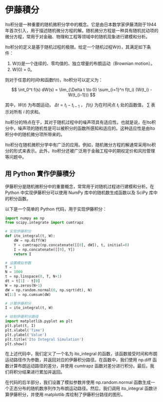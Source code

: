 # 伊藤積分

Ito积分是一种重要的随机微积分学中的概念。它是由日本数学家伊藤清刚于1944年首次引入，用于描述随机微分方程的解。随机微分方程是一种具有随机扰动项的微分方程，常用于对金融、物理和工程等领域中的随机现象进行建模和分析。

Ito积分的定义是基于随机过程的极限。给定一个随机过程W(t)，其满足如下条件：

1. W(t)是一个连续的、零均值的、独立增量的布朗运动（Brownian motion）。
2. W(0) = 0。

则对于任意的时间t和函数f(t)，Ito积分可以定义为：

$$
\int_0^t f(s) dW(s) = \lim_{\Delta t \to 0} \sum_{i=1}^n f(t_i) (W(t_i) - W(t_{i-1}))
$$

其中，$W(t)$ 为布朗运动， $\Delta t = t_i - t_{i-1}$ ， $f(t_i)$ 为在时间点 $t_i$ 处的函数值， $\sum$ 表示对所有 $i$ 的求和。

Ito积分的特点在于，其对于随机过程中的噪声项具有适应性。也就是说，在Ito积分中，噪声项的随机性是可以被积分的函数所感知和适应的。这种适应性是由Ito积分中的随机微分项所带来的。

Ito积分在随机微积分学中有广泛的应用。例如，随机微分方程的解通常采用Ito积分的形式来表示。此外，Ito积分还被广泛用于金融工程中的期权定价和风险管理等问题中。

## 用 Python 實作伊藤積分

伊藤积分是随机微积分中的重要概念，常常用于对随机过程进行建模和分析。在 Python 中实现伊藤积分可以使用 NumPy 库中的随机数生成函数以及 SciPy 库中的积分函数。

以下是一个简单的 Python 代码，用于实现伊藤积分：

```py
import numpy as np
from scipy.integrate import cumtrapz

# 实现伊藤积分
def ito_integral(t, W):
    dW = np.diff(W)
    Y = cumtrapz(np.concatenate([[0], dW]), t, initial=0)
    I = np.concatenate([[0], Y])
    return I

# 设置模拟参数
T = 1
N = 1000
t = np.linspace(0, T, N+1)
dt = t[1] - t[0]
W = np.zeros(N+1)
dW = np.random.normal(0, np.sqrt(dt), N)
W[1:] = np.cumsum(dW)

# 计算伊藤积分
I = ito_integral(t, W)

# 绘制伊藤积分路径
import matplotlib.pyplot as plt
plt.plot(t, I)
plt.xlabel('Time')
plt.ylabel('Value')
plt.title('Ito Integral Simulation')
plt.show()

```

在上述代码中，我们定义了一个名为 ito_integral 的函数，该函数接受时间和布朗运动路径作为参数，并返回对应的伊藤积分路径。在函数中，我们使用 np.diff 函数计算布朗运动路径的差分，并使用 cumtrapz 函数对差分进行积分。最后，我们将积分结果进行累加并返回。

在代码的后半部分，我们设置了模拟参数并使用 np.random.normal 函数生成一个正态分布的随机数序列作为布朗运动路径。然后，我们调用 ito_integral 函数计算伊藤积分，并使用 matplotlib 库绘制了伊藤积分路径的图形。